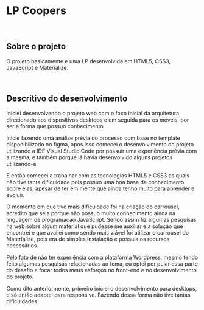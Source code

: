 <h1><b>LP Coopers</b></h1>
<br />

<h2><b>Sobre o projeto</b></h2>

<p>O projeto basicamente e uma LP desenvolvida em HTML5, CSS3, JavaScript e Materialize.</p> 
<br />

<h2><b>Descritivo do desenvolvimento</b></h2>

<p>Iniciei desenvolvendo o projeto web com o foco inicial da arquitetura direcionado aos dispositivos desktops e em seguida para os móveis, por ser a forma que possuo conhecimento.</p>
<p>Inicie fazendo uma análise prévia do processo com base no template disponibilizado no figma, após isso comecei o desenvolvimento do projeto utilizando a IDE Visual Studio Code por possuir uma experiência prévia com a mesma, e também porque já havia desenvolvido alguns projetos utilizando-a.</p>
<p>E então comecei a trabalhar com as tecnologias HTML5 e CSS3 as quais não tive tanta dificuldade pois possuo uma boa base de conhecimento sobre elas, apesar de ter em mente que ainda tenho muito para aprender e evoluir.</p>
<p>O momento em que tive mais dificuldade foi na criação do carrousel, acredito que seja porque não possuo muito conhecimento ainda na linguagem de programação JavaScript. Sendo assim fiz algumas pesquisas na web sobre algum material que pudesse me auxiliar e a solução que encontrei e que avaliei como sendo mais viável foi utilizar o carrousel do Materialize, pois era de simples instalação e possuía os recursos necessários.</p>
<p>Pelo fato de não ter experiência com a plataforma Wordpress, mesmo tendo feito algumas pesquisas relacionadas ao tema, eu optei por pular essa parte do desafio e focar todos meus esforços no front-end e no desenvolvimento do projeto.</p>
<p>Como dito anteriormente, primeiro iniciei o desenvolvimento para desktops, e só então adaptei para responsive. Fazendo dessa forma não tive tantas dificuldades.</p>
